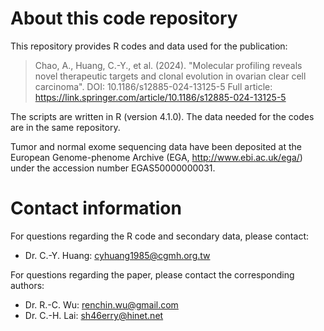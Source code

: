 # About this code repository
This repository provides R codes and data used for the publication:

> Chao, A., Huang, C.-Y., et al. (2024). "Molecular profiling reveals novel therapeutic targets and clonal evolution in ovarian clear cell carcinoma". 
> DOI: 10.1186/s12885-024-13125-5
> Full article: https://link.springer.com/article/10.1186/s12885-024-13125-5

The scripts are written in R (version 4.1.0). The data needed for the codes are in the same repository. 

Tumor and normal exome sequencing data have been deposited at the European Genome-phenome Archive (EGA, http://www.ebi.ac.uk/ega/) under the accession number EGAS50000000031.

# Contact information
For questions regarding the R code and secondary data, please contact:
* Dr. C.-Y. Huang: cyhuang1985@cgmh.org.tw

For questions regarding the paper, please contact the corresponding authors:
* Dr. R.-C. Wu: renchin.wu@gmail.com
* Dr. C.-H. Lai: sh46erry@hinet.net
